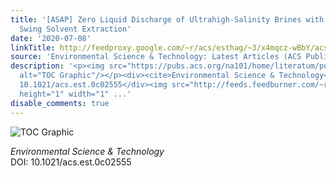 ```yaml
---
title: '[ASAP] Zero Liquid Discharge of Ultrahigh-Salinity Brines with Temperature
  Swing Solvent Extraction'
date: '2020-07-08'
linkTitle: http://feedproxy.google.com/~r/acs/esthag/~3/x4mqcz-wBbY/acs.est.0c02555
source: 'Environmental Science & Technology: Latest Articles (ACS Publications)'
description: '<p><img src="https://pubs.acs.org/na101/home/literatum/publisher/achs/journals/content/esthag/0/esthag.ahead-of-print/acs.est.0c02555/20200708/images/medium/es0c02555_0007.gif"
  alt="TOC Graphic"/></p><div><cite>Environmental Science & Technology</cite></div><div>DOI:
  10.1021/acs.est.0c02555</div><img src="http://feeds.feedburner.com/~r/acs/esthag/~4/x4mqcz-wBbY"
  height="1" width="1" ...'
disable_comments: true
---
```

<p><img src="https://pubs.acs.org/na101/home/literatum/publisher/achs/journals/content/esthag/0/esthag.ahead-of-print/acs.est.0c02555/20200708/images/medium/es0c02555_0007.gif" alt="TOC Graphic"/></p><div><cite>Environmental Science & Technology</cite></div><div>DOI: 10.1021/acs.est.0c02555</div><img src="http://feeds.feedburner.com/~r/acs/esthag/~4/x4mqcz-wBbY" height="1" width="1" ...